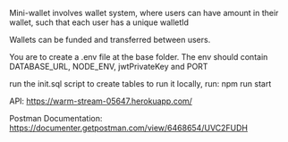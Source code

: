 Mini-wallet involves wallet system, where users can have amount in their wallet, such that each user has a unique walletId

Wallets can be funded and transferred between users.

You are to create a .env file at the base folder.
The env should contain DATABASE_URL, NODE_ENV, jwtPrivateKey and PORT

run the init.sql script to create tables
to run it locally, run: npm run start

API: https://warm-stream-05647.herokuapp.com/

Postman Documentation: https://documenter.getpostman.com/view/6468654/UVC2FUDH